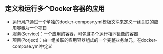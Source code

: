 ## 定义和运行多个Docker容器的应用
- 运行用户通过一个单独的docker-compose.yml模板文件来定义一组关联的应用容器为一个项目
- 服务(Service)：一个应用的容器，可包含多个运行相同镜像的容器
- 项目(Porject)：由一组关联的应用容器组成的一个完整业务单元，在docker-compose.yml中定义
